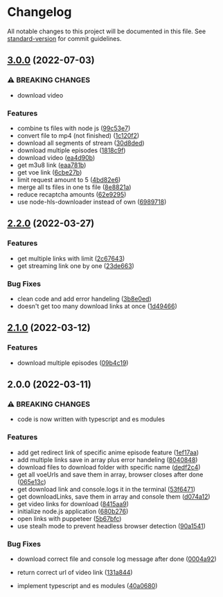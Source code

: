# Changelog

All notable changes to this project will be documented in this file. See [standard-version](https://github.com/conventional-changelog/standard-version) for commit guidelines.

## [3.0.0](https://github.com/scrythe/AnimeHut/compare/v2.2.0...v3.0.0) (2022-07-03)


### ⚠ BREAKING CHANGES

* download video

### Features

* combine ts files with node js ([99c53e7](https://github.com/scrythe/AnimeHut/commit/99c53e74c53c4d7bbbab5c734a6817c1b342e94d))
* convert file to mp4 (not finished) ([1c120f2](https://github.com/scrythe/AnimeHut/commit/1c120f224c4baa10ed4b6ecf7dc6234f53e7c375))
* download all segments of stream ([30d8ded](https://github.com/scrythe/AnimeHut/commit/30d8ded54574aa908ac716f185423e49f6b3aa0b))
* download multiple episodes ([1818c9f](https://github.com/scrythe/AnimeHut/commit/1818c9f143a2408ee6d965b28741bbf881e57316))
* download video ([ea4d90b](https://github.com/scrythe/AnimeHut/commit/ea4d90b47d80f985ccc24a1265090e0f1ea81da2))
* get m3u8 link ([eaa781b](https://github.com/scrythe/AnimeHut/commit/eaa781bfdfc9aedb032413738e9f8ba213b16c7b))
* get voe link ([6cbe27b](https://github.com/scrythe/AnimeHut/commit/6cbe27b91181c0993046cb4e58becfb289785dbe))
* limit request amount to 5 ([4bd82e6](https://github.com/scrythe/AnimeHut/commit/4bd82e620f32bd666050cb43b725e804ea8b6a9b))
* merge all ts files in one ts file ([8e8821a](https://github.com/scrythe/AnimeHut/commit/8e8821ae26ced130919e0c798693ec703a613621))
* reduce recaptcha amounts ([62e9295](https://github.com/scrythe/AnimeHut/commit/62e9295ec51d934e0dbefb79cd654138c713bfb3))
* use node-hls-downloader instead of own ([6989718](https://github.com/scrythe/AnimeHut/commit/6989718d335e66576c1370031195892e0aa41670))

## [2.2.0](https://github.com/scrythe/AnimeHut/compare/v2.1.0...v2.2.0) (2022-03-27)


### Features

* get multiple links with limit ([2c67643](https://github.com/scrythe/AnimeHut/commit/2c67643760c2c34424d2f352138036091c4cb52e))
* get streaming link one by one ([23de663](https://github.com/scrythe/AnimeHut/commit/23de6636a59b3a484162f48e1d56cf6c865adba5))


### Bug Fixes

* clean code and add error handeling ([3b8e0ed](https://github.com/scrythe/AnimeHut/commit/3b8e0edfe511cc632d2f240251b88791d4714aea))
* doesn't get too many download links at once ([1d49466](https://github.com/scrythe/AnimeHut/commit/1d49466e8299baa82c354179f3b8c5f350b9712b))

## [2.1.0](https://github.com/scrythe/AnimeHut/compare/v2.0.0...v2.1.0) (2022-03-12)


### Features

* download multiple episodes ([09b4c19](https://github.com/scrythe/AnimeHut/commit/09b4c191463a5dc92721ad4a595f04257637c0d6))

## 2.0.0 (2022-03-11)


### ⚠ BREAKING CHANGES

* code is now written with typescript and es modules

### Features

* add get redirect link of specific anime episode feature ([1ef17aa](https://github.com/scrythe/AnimeHut/commit/1ef17aa5290f11cec21842741c77bd1f7a18118c))
* add multiple links save in array plus error handeling ([8040848](https://github.com/scrythe/AnimeHut/commit/8040848a2b78bcfb8ee4388fd7d75e49b5beeca3))
* download files to download folder with specific name ([dedf2c4](https://github.com/scrythe/AnimeHut/commit/dedf2c4e4d1ef2ab17697220bd5742566550742a))
* get all voeUrls and save them in array, browser closes after done ([065e13c](https://github.com/scrythe/AnimeHut/commit/065e13c56f17c562b070336ea7c32c87f02b1fd6))
* get download link and console.logs it in the terminal ([53f6471](https://github.com/scrythe/AnimeHut/commit/53f6471bcda211ad5f74ba52b16be9837daa7e97))
* get downloadLinks, save them in array and console them ([d074a12](https://github.com/scrythe/AnimeHut/commit/d074a123384ff6bc2ab29036368beaa236b5dd2f))
* get video links for download ([8415aa9](https://github.com/scrythe/AnimeHut/commit/8415aa997a5cf39ebe145a974898cb58971b98de))
* initialize node.js application ([680b276](https://github.com/scrythe/AnimeHut/commit/680b276c7ecb214e38357b0572865f255ebcb97a))
* open links with puppeteer ([5b67bfc](https://github.com/scrythe/AnimeHut/commit/5b67bfc9ed3ffc0e8aea01db4ba58bf541c43c49))
* use stealh mode to prevent headless browser detection ([90a1541](https://github.com/scrythe/AnimeHut/commit/90a1541a7da55fbbc09cf1dfa30c06c7d8c1122a))


### Bug Fixes

* download correct file and console log message after done ([0004a92](https://github.com/scrythe/AnimeHut/commit/0004a9275f0028ff9f2043f067d83efab75a346f))
* return correct url of video link ([131a844](https://github.com/scrythe/AnimeHut/commit/131a844e079c57f4d68f3145456e4f840127c2ff))


* implement typescript and es modules ([40a0680](https://github.com/scrythe/AnimeHut/commit/40a0680e2652e2293a471b515cbba34073bac0be))
